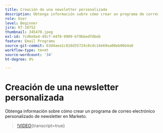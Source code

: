 ```yaml
---
title: Creación de una newsletter personalizada
description: Obtenga información sobre cómo crear un programa de correo electrónico personalizado de newsletter en Marketo.
role: User
level: Beginner
jira: KT-10752
thumbnail: 345470.jpeg
exl-id: 7cd6e9a4-49cf-44f8-9909-bf9bbedfdbeb
feature: Email Programs
source-git-commit: 63d4aea1c818d35724c0cdc14e69ea00eb06b4a0
workflow-type: tm+mt
source-wordcount: '34'
ht-degree: 0%

---
```


# Creación de una newsletter personalizada

Obtenga información sobre cómo crear un programa de correo electrónico personalizado de newsletter en Marketo.

>[!VIDEO](https://video.tv.adobe.com/v/3411993/?quality=12&learn=on&captions=spa){transcript=true}
